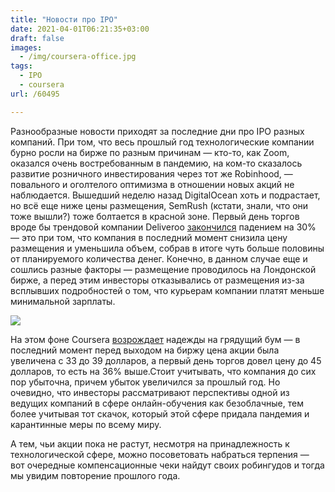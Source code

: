 ```yaml
---
title: "Новости про IPO"
date: 2021-04-01T06:21:35+03:00
draft: false
images: 
  - /img/coursera-office.jpg
tags:
  - IPO
  - coursera
url: /60495

---
```

Разнообразные новости приходят за последние дни про IPO разных компаний. При том, что весь прошлый год технологические компании бурно росли на бирже по разным причинам — кто-то, как Zoom, оказался очень востребованным в пандемию, на ком-то сказалось развитие розничного инвестирования через тот же Robinhood, — повального и оголтелого оптимизма в отношении новых акций не наблюдается. Вышедший неделю назад DigitalOcean хоть и подрастает, но всё еще ниже цены размещения, SemRush (кстати, знали, что они тоже вышли?) тоже болтается в красной зоне. Первый день торгов вроде бы трендовой компании Deliveroo [закончился](https://www.theinformation.com/briefings/f95dcb) падением на 30% — это при том, что компания в последний момент снизила цену размещения и уменьшила объем, собрав в итоге чуть больше половины от планируемого количества денег. Конечно, в данном случае еще и сошлись разные факторы — размещение проводилось на Лондонской бирже, а перед этим инвесторы отказывались от размещения из-за всплывших подробностей о том, что курьерам компании платят меньше минимальной зарплаты.

![](/img/coursera-office.jpg)

На этом фоне Coursera [возрождает](https://www.cnbc.com/2021/03/31/coursera-ipo-cour-begins-trading-on-the-nyse.html) надежды на грядущий бум — в последний момент перед выходом на биржу цена акции была увеличена с 33 до 39 долларов, а первый день торгов довел цену до 45 долларов, то есть на 36% выше.Стоит учитывать, что компания до сих пор убыточна, причем убыток увеличился за прошлый год. Но очевидно, что инвесторы рассматривают перспективы одной из ведущих компаний в сфере онлайн-обучения как безоблачные, тем более учитывая тот скачок, который этой сфере придала пандемия и карантинные меры по всему миру.

А тем, чьи акции пока не растут, несмотря на принадлежность к технологической сфере, можно посоветовать набраться терпения — вот очередные компенсационные чеки найдут своих робингудов и тогда мы увидим повторение прошлого года.
